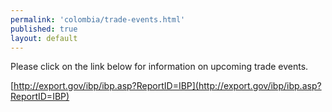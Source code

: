 ```yaml
--- 
permalink: 'colombia/trade-events.html' 
published: true 
layout: default
---
```

<div id="trade-events">
Please click on the link below for information on upcoming trade events.

[http://export.gov/ibp/ibp.asp?ReportID=IBP](http://export.gov/ibp/ibp.asp?ReportID=IBP)
</div>
